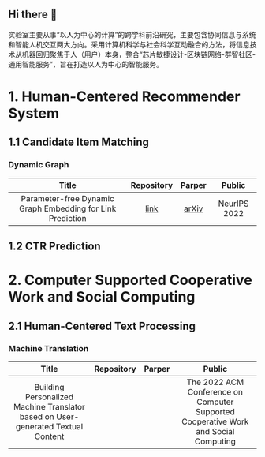 ## Hi there 👋

<!--

**Here are some ideas to get you started:**

🙋‍♀️ A short introduction - what is your organization all about?
🌈 Contribution guidelines - how can the community get involved?
👩‍💻 Useful resources - where can the community find your docs? Is there anything else the community should know?
🍿 Fun facts - what does your team eat for breakfast?
🧙 Remember, you can do mighty things with the power of [Markdown](https://docs.github.com/github/writing-on-github/getting-started-with-writing-and-formatting-on-github/basic-writing-and-formatting-syntax)
-->
实验室主要从事“以人为中心的计算”的跨学科前沿研究，主要包含协同信息与系统和智能人机交互两大方向。采用计算机科学与社会科学互动融合的方法，将信息技术从机器回归聚焦于人（用户）本身，整合“芯片敏捷设计-区块链网络-群智社区-通用智能服务”，旨在打造以人为中心的智能服务。


# 1. Human-Centered Recommender System

## 1.1 Candidate Item Matching
### Dynamic Graph
|Title|Repository|Parper|Public|
|:---:|:---:|:---:|:---:|
|Parameter-free Dynamic Graph Embedding for Link Prediction|[link](https://github.com/FudanCISL/FreeGEM)|[arXiv](https://arxiv.org/abs/2210.08189)|NeurIPS 2022|

## 1.2 CTR Prediction

# 2. Computer Supported Cooperative Work and Social Computing

## 2.1 Human-Centered Text Processing
### Machine Translation
|Title|Repository|Parper|Public|
|:---:|:---:|:---:|:---:|
|Building Personalized Machine Translator based on User-generated Textual Content| | |The 2022 ACM Conference on Computer Supported Cooperative Work and Social Computing|


